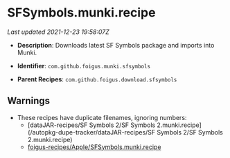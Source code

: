 # SFSymbols.munki.recipe

_Last updated 2021-12-23 19:58:07Z_

- **Description**: Downloads latest SF Symbols package and imports into Munki.

- **Identifier**: `com.github.foigus.munki.sfsymbols`

- **Parent Recipes**: `com.github.foigus.download.sfsymbols`

## Warnings

- These recipes have duplicate filenames, ignoring numbers:
    - [dataJAR-recipes/SF Symbols 2/SF Symbols 2.munki.recipe](/autopkg-dupe-tracker/dataJAR-recipes/SF Symbols 2/SF Symbols 2.munki.recipe)
    - [foigus-recipes/Apple/SFSymbols.munki.recipe](/autopkg-dupe-tracker/foigus-recipes/Apple/SFSymbols.munki.recipe)